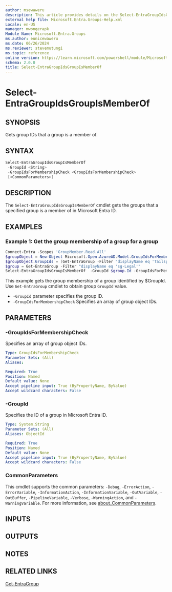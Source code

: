 ```yaml
---
author: msewaweru
description: This article provides details on the Select-EntraGroupIdsGroupIsMemberOf command.
external help file: Microsoft.Entra.Groups-Help.xml
Locale: en-US
manager: mwongerapk
Module Name: Microsoft.Entra.Groups
ms.author: eunicewaweru
ms.date: 06/26/2024
ms.reviewer: stevemutungi
ms.topic: reference
online version: https://learn.microsoft.com/powershell/module/Microsoft.Entra.Groups/Select-EntraGroupIdsGroupIsMemberOf
schema: 2.0.0
title: Select-EntraGroupIdsGroupIsMemberOf
---
```


# Select-EntraGroupIdsGroupIsMemberOf

## SYNOPSIS

Gets group IDs that a group is a member of.

## SYNTAX

```powershell
Select-EntraGroupIdsGroupIsMemberOf
 -GroupId <String>
 -GroupIdsForMembershipCheck <GroupIdsForMembershipCheck>
 [<CommonParameters>]
```

## DESCRIPTION

The `Select-EntraGroupIdsGroupIsMemberOf` cmdlet gets the groups that a specified group is a member of in Microsoft Entra ID.

## EXAMPLES

### Example 1: Get the group membership of a group for a group

```powershell
Connect-Entra -Scopes 'GroupMember.Read.All'
$groupObject = New-Object Microsoft.Open.AzureAD.Model.GroupIdsForMembershipCheck
$groupObject.GroupIds = (Get-EntraGroup -Filter "displayName eq 'Tailspin Toys'").Id
$group = Get-EntraGroup -Filter "displayName eq 'sg-Legal'"
Select-EntraGroupIdsGroupIsMemberOf  -GroupId $group.Id -GroupIdsForMembershipCheck $groupObject
```

This example gets the group membership of a group identified by $GroupId. Use `Get-EntraGroup` cmdlet to obtain group `GroupId` value.

- `-GroupId` parameter specifies the group ID.
- `-GroupIdsForMembershipCheck` Specifies an array of group object IDs.

## PARAMETERS

### -GroupIdsForMembershipCheck

Specifies an array of group object IDs.

```yaml
Type: GroupIdsForMembershipCheck
Parameter Sets: (All)
Aliases:

Required: True
Position: Named
Default value: None
Accept pipeline input: True (ByPropertyName, ByValue)
Accept wildcard characters: False
```

### -GroupId

Specifies the ID of a group in Microsoft Entra ID.

```yaml
Type: System.String
Parameter Sets: (All)
Aliases: ObjectId

Required: True
Position: Named
Default value: None
Accept pipeline input: True (ByPropertyName, ByValue)
Accept wildcard characters: False
```

### CommonParameters

This cmdlet supports the common parameters: `-Debug`, `-ErrorAction`, `-ErrorVariable`, `-InformationAction`, `-InformationVariable`, `-OutVariable`, `-OutBuffer`, `-PipelineVariable`, `-Verbose`, `-WarningAction`, and `-WarningVariable`. For more information, see [about_CommonParameters](https://go.microsoft.com/fwlink/?LinkID=113216).

## INPUTS

## OUTPUTS

## NOTES

## RELATED LINKS

[Get-EntraGroup](Get-EntraGroup.md)

